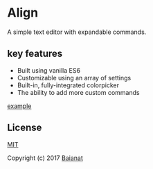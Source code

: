 # Align

A simple text editor with expandable commands.

## key features

* Built using vanilla ES6
* Customizable using an array of settings
* Built-in, fully-integrated colorpicker
* The ability to add more custom commands

[example](https://baianat.github.io/align/)

## License

[MIT](http://opensource.org/licenses/MIT)

Copyright (c) 2017 [Baianat](http://baianat.com)

